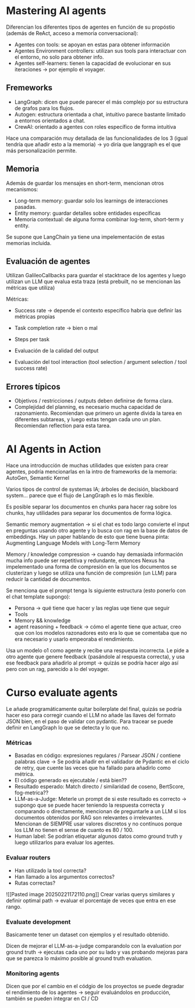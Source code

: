 # Mastering AI agents

Diferencian los diferentes tipos de agentes en función de su propóstio (además de ReAct, acceso a memoria conversacional): 

- Agentes con tools: se apoyan en estas para obtener información
- Agentes Environment controllers: utilizan sus tools para interactuar con el entorno, no solo para obtener info.
- Agentes self-learners: tienen la capacidad de evolucionar en sus iteraciones -> por ejemplo el voyager.

## Fremeworks

- LangGraph: dicen que puede parecer el más complejo por su estructura de grafos para los flujos.
- Autogen: estructura orientada a chat, intuitivo parece bastante limitado a entornos orientados a chat.
- CrewAI: orientado a agentes con roles específico de forma intuitiva

Hace una comparación muy detallada de las funcionalidades de los 3 (igual tendría que añadir esto a la memoria) -> yo diría que langgraph es el que más personalización permite.

## Memoria

Además de guardar los mensajes en short-term, mencionan otros mecanismos: 
- Long-term memory: guardar solo los learnings de interacciones pasadas.
- Entity memory: guardar detalles sobre entidades específicas
- Memoria contextual: de alguna forma combinar log-term, short-term y entity.

Se supone que LangChain ya tiene una impelementación de estas memorias incluida. 

## Evaluación de agentes

Utilizan GalileoCallbacks para guardar el stacktrace de los agentes y luego utilizan un LLM que evalua esta traza (está prebuilt, no se mencionan las métricas que utiliza)

Métricas: 
- Success rate -> depende el contexto específico habría que definir las métricas propias
- Task completion rate -> bien o mal
- Steps per task

- Evaluación de la calidad del output

- Evaluación del tool interaction (tool selection / argument selection / tool success rate)

## Errores típicos
- Objetivos / restricciones / outputs deben definirse de forma clara.
- Complejidad del planning, es necesario mucha capacidad de razonamiento. Recomiendan que primero un agente divida la tarea en diferentes subtareas, y luego estas tengan cada uno un plan. Recomiendan reflection para esta tarea.


# AI Agents in Action

Hace una introducción de muchas utilidades que existen para crear agentes, podría mencionarlas en la intro de frameworks de la memoria: AutoGen, Semantic Kernel

Varios tipos de control de systemas IA; árboles de decisión, blackboard system... parece que el flujo de LangGraph es lo más flexible.

Es posible separar los documentos en chunks para hacer rag sobre los chunks, hay utilidades para separar los documentos de forma lógica.

Semantic memory augmentation -> si el chat es todo largo convierte el input en preguntas usando otro agente y lo busca con rag en la base de datos de embeddings. Hay un paper hablando de esto que tiene buena pinta: Augmenting Language Models with
Long-Term Memory

Memory / knowledge compression -> cuando hay demasiada información mucha info puede ser repetitiva y redundante, entonces Nexus ha impelementado una forma de compresión en la que los documentos se clusterizan y luego se utiliza una función de compresión (un LLM) para reducir la cantidad de documentos.

Se menciona que el prompt tenga ls siguiente estructura (esto ponerlo con el chat template supongo): 
- Persona -> qué tiene que hacer y las reglas uqe tiene que seguir
- Tools
- Memory && knowledge
- agent reasoning + feedback -> cómo el agente tiene que actuar, creo que con los modelos razonadores esto era lo que se comentaba que no era necesario y usarlo empeoraba el rendimiento.

Usa un modelo o1 como agente y recibe una respuesta incorrecta. Le pide a otro agente que genere feedback (pasándole al respuesta correcta), y usa ese feedback para añadirlo al prompt -> quizás se podría hacer algo así pero con un rag, parecido a lo del voyager.

# Curso evaluate agents

Le añade programáticamente quitar boilerplate del final, quizás se podría hacer eso para corregir cuando el LLM no añade las llaves del formato JSON bien, en el paso de validar con pydantic.
Para tracear se puede definir en LangGraph lo que se detecta y lo que no.

### Métricas
- Basadas en código: expresiones regulares / Parsear JSON / contiene palabras clave -> Se podría añadir en el validador de Pydantic en el ciclo de retry, que cuente las veces que ha fallado para añadirlo como métrica. 
- El código generado es ejecutable / está bien??
- Resultado esperado: Match directo / similaridad de coseno, BertScore, fog-metrica??
- LLM-as-a-Judge: Meterle un prompt de si este resultado es correcto -> supongo que se puede hacer teniendo la respuesta correcta y comparando o directamente, mencionan de preguntarle a un LLM si los documentos obtenidos por RAG son relevantes o irrelevantes. Mencionan de SIEMPRE usar valores discretos y no contínuos porque los LLM no tienen el sense de cuanto es 80 / 100.
- Human label: Se podrían etiquetar algunos datos como ground truth y luego utilizarlos para evaluar los agentes.

### Evaluar routers
- Han utilizado la tool correcta?
- Han llamado a los argumentos correctos?  
- Rutas correctas?


![[Pasted image 20250221172110.png]]
Crear varias querys similares y definir optimal path -> evaluar el porcentaje de veces que entra en ese rango.

### Evaluate development

Basicamente tener un dataset con ejemplos y el resultado obtenido.

Dicen de mejorar el LLM-as-a-judge comparandolo con la evaluation por ground truth -> ejecutas cada uno por su lado y vas probando mejoras para que se parezca lo máximo posible al ground truth evaluation.

### Monitoring agents

Dicen que por el cambio en el códgio de los proyectos se puede degradar el rendimiento de los agentes -> seguir evaluándolos en producción, también se pueden integrar en CI / CD